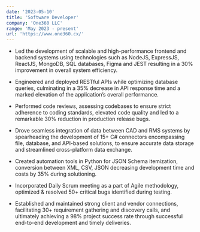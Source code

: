```yaml
---
date: '2023-05-10'
title: 'Software Developer'
company: 'One360 LLC'
range: 'May 2023 - present'
url: 'https://www.one360.cx/'
---
```


- Led the development of scalable and high-performance frontend and backend systems using technologies such as NodeJS, ExpressJS, ReactJS, MongoDB, SQL databases, Figma and JEST resulting in a 30% improvement in overall system efficiency.

- Engineered and deployed RESTful APIs while optimizing database queries, culminating in a 35% decrease in API response time and a marked elevation of the application’s overall performance.

- Performed code reviews, assessing codebases to ensure strict adherence to coding standards, elevated code quality and led to a remarkable 30% reduction in production release bugs.

- Drove seamless integration of data between CAD and RMS systems by spearheading the development of 15+ C# connectors encompassing file, database, and API-based solutions, to ensure accurate data storage and streamlined cross-platform data exchange.

- Created automation tools in Python for JSON Schema itemization, conversion between XML, CSV, JSON decreasing development time and costs by 35% during solutioning.

- Incorporated Daily Scrum meeting as a part of Agile methodology, optimized & resolved 50+ critical bugs identified during testing.
  
- Established and maintained strong client and vendor connections, facilitating 30+ requirement gathering and discovery calls, and ultimately achieving a 98% project success rate through successful end-to-end development and timely deliveries.
